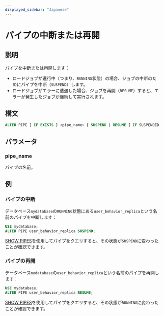 ```yaml
---
displayed_sidebar: "Japanese"
---
```


# パイプの中断または再開

## 説明

パイプを中断または再開します：

- ロードジョブが進行中（つまり、`RUNNING`状態）の場合、ジョブの中断のためにパイプを中断（`SUSPEND`）します。
- ロードジョブがエラーに遭遇した場合、ジョブを再開（`RESUME`）すると、エラーが発生したジョブが継続して実行されます。

## 構文

```SQL
ALTER PIPE [ IF EXISTS ] <pipe_name> { SUSPEND | RESUME [ IF SUSPENDED ] }
```

## パラメータ

### pipe_name

パイプの名前。

## 例

### パイプの中断

データベース`mydatabase`の`RUNNING`状態にある`user_behavior_replica`という名前のパイプを中断します：

```SQL
USE mydatabase;
ALTER PIPE user_behavior_replica SUSPEND;
```

[SHOW PIPES](../../../sql-reference/sql-statements/data-manipulation/SHOW_PIPES.md)を使用してパイプをクエリすると、その状態が`SUSPEND`に変わったことが確認できます。

### パイプの再開

データベース`mydatabase`の`user_behavior_replica`という名前のパイプを再開します：

```SQL
USE mydatabase;
ALTER PIPE user_behavior_replica RESUME;
```

[SHOW PIPES](../../../sql-reference/sql-statements/data-manipulation/SHOW_PIPES.md)を使用してパイプをクエリすると、その状態が`RUNNING`に変わったことが確認できます。
